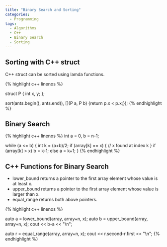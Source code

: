 ```yaml
---
title: "Binary Search and Sorting"
categories:
  - Programming
tags:
  - Algorithms
  - C++
  - Binary Search
  - Sorting
---
```


## Sorting with C++ struct

C++ struct can be sorted using lamda functions.

{% highlight c++ linenos %}

struct P {
  int x, y;
};

sort(ants.begin(), ants.end(), [](P a, P b) {return p.x < p.x;});
{% endhighlight %}


## Binary Search

{% highlight c++ linenos %}
int a = 0, b = n-1;

while (a <= b) {
  int k = (a+b)/2;
  if (array[k] == x) {
  // x found at index k
  }
  if (array[k] > x) b = k-1;
  else a = k+1;
}
{% endhighlight %}

## C++ Functions for Binary Search

* lower_bound returns a pointer to the first array element whose value is at
least x.
*  upper_bound returns a pointer to the first array element whose value is
larger than x.
*  equal_range returns both above pointers.

{% highlight c++ linenos %}

auto a = lower_bound(array, array+n, x);
auto b = upper_bound(array, array+n, x);
cout << b-a << "\n";

auto r = equal_range(array, array+n, x);
cout << r.second-r.first << "\n";
{% endhighlight %}
